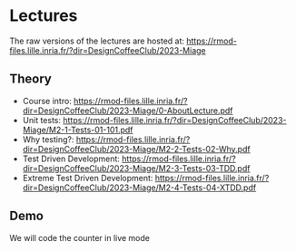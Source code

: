# Lectures

The raw versions of the lectures are hosted at:  https://rmod-files.lille.inria.fr/?dir=DesignCoffeeClub/2023-Miage

## Theory
- Course intro: https://rmod-files.lille.inria.fr/?dir=DesignCoffeeClub/2023-Miage/0-AboutLecture.pdf
- Unit tests:   https://rmod-files.lille.inria.fr/?dir=DesignCoffeeClub/2023-Miage/M2-1-Tests-01-101.pdf
- Why testing?: https://rmod-files.lille.inria.fr/?dir=DesignCoffeeClub/2023-Miage/M2-2-Tests-02-Why.pdf
- Test Driven Development: https://rmod-files.lille.inria.fr/?dir=DesignCoffeeClub/2023-Miage/M2-3-Tests-03-TDD.pdf
- Extreme Test Driven Development: https://rmod-files.lille.inria.fr/?dir=DesignCoffeeClub/2023-Miage/M2-4-Tests-04-XTDD.pdf

## Demo

We will code the counter in live mode
